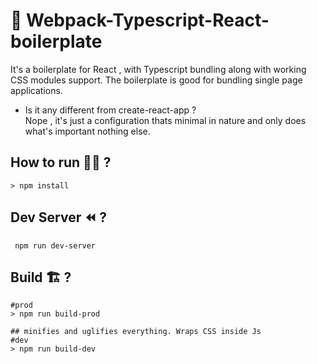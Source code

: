 # 🚀 Webpack-Typescript-React-boilerplate

It's a boilerplate for React , with Typescript bundling along with working CSS modules support. The boilerplate is good for bundling single page applications.

- Is it any different from create-react-app ?  
  Nope , it's just a configuration thats minimal in nature and only does what's important nothing else.

## How to run 🏃‍♀️ ?

```shell
> npm install
```

## Dev Server ⏪️ ?
```shell
 npm run dev-server
```

## Build 🏗️ ?

```shell
#prod
> npm run build-prod

## minifies and uglifies everything. Wraps CSS inside Js
#dev
> npm run build-dev

```
